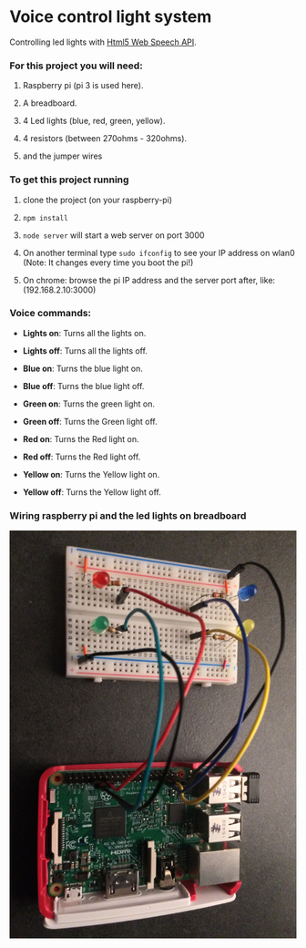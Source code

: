 # Voice control light system

Controlling led lights with [Html5 Web Speech API](https://developer.mozilla.org/en-US/docs/Web/API/Web_Speech_API).

### For this project you will need:

1. Raspberry pi (pi 3 is used here).

2. A breadboard.

3. 4 Led lights (blue, red, green, yellow).

4. 4 resistors (between 270ohms - 320ohms).

5. and the jumper wires

### To get this project running

1. clone the project (on your raspberry-pi)

2. `npm install`

3. `node server` will start a web server on port 3000

4. On another terminal type `sudo ifconfig` to see your IP address on wlan0 (Note: It changes every time you boot the pi!)

5. On chrome: browse the pi IP address and the server port after, like: (192.168.2.10:3000)

### Voice commands:

- **Lights on**: Turns all the lights on.

- **Lights off**: Turns all the lights off.

- **Blue on**: Turns the blue light on.

- **Blue off**: Turns the blue light off.

- **Green on**: Turns the green light on.

- **Green off**: Turns the Green light off.

- **Red on**: Turns the Red light on.

- **Red off**: Turns the Red light off.

- **Yellow on**: Turns the Yellow light on.

- **Yellow off**: Turns the Yellow light off.

### Wiring raspberry pi and the led lights on breadboard

!['Wiring pi'](screenshots/wiring.jpg)